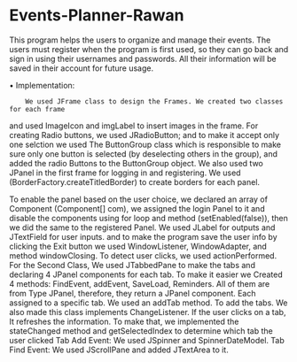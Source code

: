 # Events-Planner-Rawan
This program helps the users to organize and manage their events.  The users must register when the program is first used, so they can go back and sign in using their usernames and passwords. All their information will be saved in their account for future usage. 


•	Implementation:

		We used JFrame class to design the Frames. We created two classes for each frame 
and used ImageIcon and imgLabel to insert images in the frame. For creating Radio buttons, we used JRadioButton; and to make it accept only one selction we used The ButtonGroup class which is responsible to make sure only one button is selected (by deselecting others in the group), and added the radio Buttons to the ButtonGroup object. We also used two JPanel in the first frame for logging in and registering. We used (BorderFactory.createTitledBorder) to create borders for each panel.

To enable the panel based on the user choice, we declared an array of Component (Component[] com), we assigned the login Panel to it and disable the components using for loop and method  (setEnabled(false)), then we did the same to the registered Panel. We used JLabel for outputs and JTextField for user inputs. and to make the program save the user info by clicking the Exit button we used WindowListener, WindowAdapter, and method windowClosing. To detect user clicks, we used actionPerformed.
For the Second Class, We used JTabbedPane to make the tabs and declaring 4 JPanel components for each tab. To make it easier we Created 4 methods: FindEvent, addEvent, SaveLoad, Reminders. All of them are from Type JPanel, therefore, they return a JPanel component. Each assigned to a specific tab. We used an addTab method. To add the tabs.
We also made this class implements ChangeListener. If the user clicks on a tab, It refreshes the information. To make that, we implemented the stateChanged method and getSelectedIndex to determine which tab the user clicked 
Tab Add Event: We used JSpinner and SpinnerDateModel.
Tab Find Event: We used JScrollPane and added JTextArea to it. 
